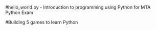 #hello_world.py - Introduction to programming using Python for MTA Python Exam 

#Building 5 games to learn Python




